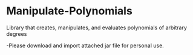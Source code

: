 # Manipulate-Polynomials
Library that creates, manipulates, and evaluates polynomials of arbitrary degrees

-Please download and import attached jar file for personal use. 
